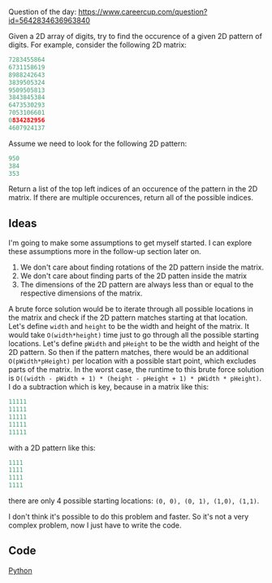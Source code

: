 Question of the day: https://www.careercup.com/question?id=5642834636963840

Given a 2D array of digits, try to find the occurence of a given 2D
pattern of digits. For example, consider the following 2D matrix:

```python
7283455864  
6731158619  
8988242643  
3839505324  
9509505813  
3843845384  
6473530293  
7053106601  
0834282956  
4607924137  
```

Assume we need to look for the following 2D pattern:

```python
950  
384  
353  
```

Return a list of the top left indices of an occurence of the pattern in
the 2D matrix. If there are multiple occurences, return all of the
possible indices.

## Ideas

I'm going to make some assumptions to get myself started. I can explore
these assumptions more in the follow-up section later on.

1. We don't care about finding rotations of the 2D pattern inside the matrix.
2. We don't care about finding parts of the 2D patten inside the matrix
3. The dimensions of the 2D pattern are always less than or equal to the respective dimensions of the matrix.

A brute force solution would be to iterate through all possible locations
in the matrix and check if the 2D pattern matches starting at that
location. Let's define `width` and `height` to be the width and height
of the matrix. It would take `O(width*height)` time just to go through
all the possible starting locations. Let's define `pWidth` and `pHeight`
to be the width and height of the 2D pattern. So then if the pattern
matches, there would be an additional `O(pWidth*pHeight)` per location
with a possible start point, which excludes parts of the matrix. In the
worst case, the runtime to this brute force solution is
`O((width - pWidth + 1) * (height - pHeight + 1) * pWidth * pHeight)`. I do a
subtraction which is key, because in a matrix like this:

```python
11111  
11111  
11111  
11111  
11111  
```

with a 2D pattern like this:

```python
1111  
1111  
1111  
1111  
```

there are only 4 possible starting locations: `(0, 0), (0, 1), (1,0), (1,1)`.

I don't think it's possible to do this problem and faster. So it's not
a very complex problem, now I just have to write the code.

## Code

[Python](./2D-pattern-in-matrix.py)
